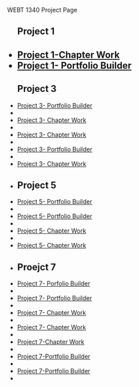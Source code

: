WEBT 1340 Project Page 
<ul>
<h2>Project 1<h2>
<li><a href="project1/icons.ai">Project 1-Chapter Work</a></li>
<li><a href="project1/tournamenticons.ai">Project 1- Portfolio Builder</a></li>

<h2>Project 3</h2>

<li><a href="project3/cafe-logo.ai">Project 3- Portfolio Builder</a><li>
<li><a href="project3/cincinnatiZoo.ai">Project 3- Chapter Work</a><li>
<li><a href="project3/invitation.ai">Project 3- Chapter Work</a><li>
<li><a href="project3/stationary.ai">Project 3- Portfolio Builder</a><li>
<li><a href="project3/zooicons.ai">Project 3- Chapter Work</a><li>

<h2>Project 5</h2>
<li><a href="project5/aos-brochure.ai">Project 5- Portfolio Builder</a><li>
<li><a href="project5/aos-brochure.pdf">Project 5- Portfolio Builder</a><li>
<li><a href="project5/campbrochure.ai">Project 5- Chapter Work</a><li>
<li><a href="project5/campbrochure.pdf">Project 5- Chapter Work</a><li>

<h2>Proejct 7</h2>
<li><a href="project7/coffee-producers.ai">Project 7- Porfolio Builder</a><li>
<li><a href="project7/favorites-graph.ai">Project 7- Portfolio Builder</a><li>
<li><a href="project7/fig1graph.ai">Project 7- Chapter Work</a><li>
<li><a href="project7/fig2.ai">Project 7- Chapter Work</a><li>
<li><a href="project7/fig3.ai">Project 7-Chapter Work</a><li>
<li><a href="project7/price-graph.ai">Project 7-Portfolio Builder</a><li>
<li><a href="project7/reasons-graph.ai">Project 7-Portfolio Builder</a><li>